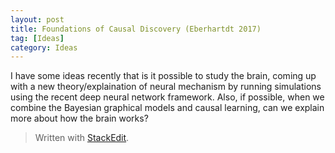 ```yaml
---
layout: post
title: Foundations of Causal Discovery (Eberhartdt 2017)
tag: [Ideas]
category: Ideas
---
```


I have some ideas recently that is it possible to study the brain, coming up with a new theory/explaination of neural mechanism by running simulations using the recent deep neural network framework. Also, if possible, when we combine the Bayesian graphical models and causal learning, can we explain more about how the brain works?


> Written with [StackEdit](https://stackedit.io/).
<!--stackedit_data:
eyJoaXN0b3J5IjpbLTM5NDU0MTk3XX0=
-->